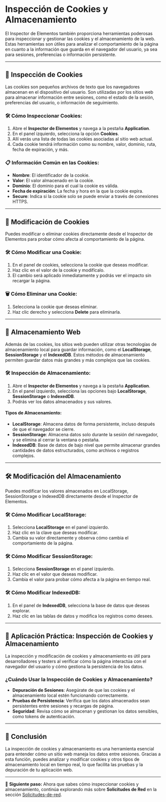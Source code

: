 # Inspección de Cookies y Almacenamiento

El Inspector de Elementos también proporciona herramientas poderosas para inspeccionar y gestionar las cookies y el almacenamiento de la web. Estas herramientas son útiles para analizar el comportamiento de la página en cuanto a la información que guarda en el navegador del usuario, ya sea para sesiones, preferencias o información persistente.

---

## 🍪 Inspección de Cookies

Las cookies son pequeños archivos de texto que los navegadores almacenan en el dispositivo del usuario. Son utilizadas por los sitios web para almacenar información entre sesiones, como el estado de la sesión, preferencias del usuario, o información de seguimiento.

### 🛠️ Cómo Inspeccionar Cookies:
1. Abre el **Inspector de Elementos** y navega a la pestaña **Application**.
2. En el panel izquierdo, selecciona la opción **Cookies**.
3. Allí verás una lista de todas las cookies asociadas al sitio web actual.
4. Cada cookie tendrá información como su nombre, valor, dominio, ruta, fecha de expiración, y más.

### 📋 Información Común en las Cookies:
- **Nombre**: El identificador de la cookie.
- **Valor**: El valor almacenado en la cookie.
- **Dominio**: El dominio para el cual la cookie es válida.
- **Fecha de expiración**: La fecha y hora en la que la cookie expira.
- **Secure**: Indica si la cookie solo se puede enviar a través de conexiones HTTPS.

---

## 🧰 Modificación de Cookies

Puedes modificar o eliminar cookies directamente desde el Inspector de Elementos para probar cómo afecta al comportamiento de la página.

### 🛠️ Cómo Modificar una Cookie:
1. En el panel de cookies, selecciona la cookie que deseas modificar.
2. Haz clic en el valor de la cookie y modifícalo.
3. El cambio será aplicado inmediatamente y podrás ver el impacto sin recargar la página.

### 🗑️ Cómo Eliminar una Cookie:
1. Selecciona la cookie que deseas eliminar.
2. Haz clic derecho y selecciona **Delete** para eliminarla.

---

## 🧱 Almacenamiento Web

Además de las cookies, los sitios web pueden utilizar otras tecnologías de almacenamiento local para guardar información, como el **LocalStorage**, **SessionStorage** y el **IndexedDB**. Estos métodos de almacenamiento permiten guardar datos más grandes y más complejos que las cookies.

### 🛠️ Inspección de Almacenamiento:
1. Abre el **Inspector de Elementos** y navega a la pestaña **Application**.
2. En el panel izquierdo, selecciona las opciones bajo **LocalStorage**, **SessionStorage** o **IndexedDB**.
3. Podrás ver los datos almacenados y sus valores.

#### **Tipos de Almacenamiento**:
- **LocalStorage**: Almacena datos de forma persistente, incluso después de que el navegador se cierre.
- **SessionStorage**: Almacena datos solo durante la sesión del navegador, y se elimina al cerrar la ventana o pestaña.
- **IndexedDB**: Base de datos de bajo nivel que permite almacenar grandes cantidades de datos estructurados, como archivos o registros complejos.

---

## 🛠️ Modificación del Almacenamiento

Puedes modificar los valores almacenados en LocalStorage, SessionStorage o IndexedDB directamente desde el Inspector de Elementos.

### 🛠️ Cómo Modificar LocalStorage:
1. Selecciona **LocalStorage** en el panel izquierdo.
2. Haz clic en la clave que deseas modificar.
3. Cambia su valor directamente y observa cómo cambia el comportamiento de la página.

### 🛠️ Cómo Modificar SessionStorage:
1. Selecciona **SessionStorage** en el panel izquierdo.
2. Haz clic en el valor que deseas modificar.
3. Cambia el valor para probar cómo afecta a la página en tiempo real.

### 🛠️ Cómo Modificar IndexedDB:
1. En el panel de **IndexedDB**, selecciona la base de datos que deseas explorar.
2. Haz clic en las tablas de datos y modifica los registros como desees.

---

## 🔄 Aplicación Práctica: Inspección de Cookies y Almacenamiento

La inspección y modificación de cookies y almacenamiento es útil para desarrolladores y testers al verificar cómo la página interactúa con el navegador del usuario y cómo gestiona la persistencia de los datos.

### **¿Cuándo Usar la Inspección de Cookies y Almacenamiento?**
- **Depuración de Sesiones**: Asegúrate de que las cookies y el almacenamiento local estén funcionando correctamente.
- **Pruebas de Persistencia**: Verifica que los datos almacenados sean persistentes entre sesiones y recargas de página.
- **Seguridad**: Revisa cómo se almacenan y gestionan los datos sensibles, como tokens de autenticación.

---

## 🏁 Conclusión

La inspección de cookies y almacenamiento es una herramienta esencial para entender cómo un sitio web maneja los datos entre sesiones. Gracias a esta función, puedes analizar y modificar cookies y otros tipos de almacenamiento local en tiempo real, lo que facilita las pruebas y la depuración de tu aplicación web.

---

🎯 **Siguiente paso:** Ahora que sabes cómo inspeccionar cookies y almacenamiento, continúa explorando más sobre **Solicitudes de Red** en la sección [Solicitudes-de-red](../../Herramientas-Avanzadas/Solicitudes-de-red.md).
